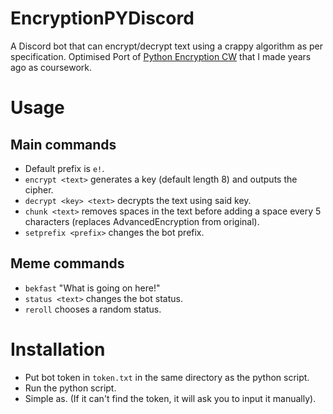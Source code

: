 # EncryptionPYDiscord

A Discord bot that can encrypt/decrypt text using a crappy algorithm as per specification.
Optimised Port of [Python Encryption CW](https://github.com/BCDeshiG/Python-Encryption-CW) that I made years ago as coursework.

# Usage

## Main commands
- Default prefix is `e!`.
- `encrypt <text>` generates a key (default length 8) and outputs the cipher.
- `decrypt <key> <text>` decrypts the text using said key.
- `chunk <text>` removes spaces in the text before adding a space every 5 characters (replaces AdvancedEncryption from original).
- `setprefix <prefix>` changes the bot prefix.

## Meme commands
- `bekfast` "What is going on here!"
- `status <text>` changes the bot status.
- `reroll` chooses a random status.

# Installation
- Put bot token in `token.txt` in the same directory as the python script.
- Run the python script.
- Simple as. (If it can't find the token, it will ask you to input it manually).
